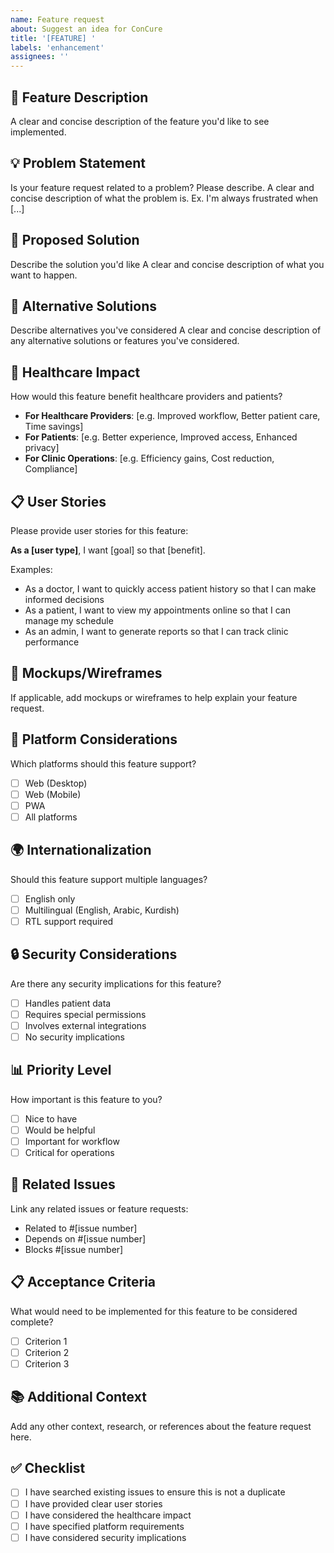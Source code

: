 ```yaml
---
name: Feature request
about: Suggest an idea for ConCure
title: '[FEATURE] '
labels: 'enhancement'
assignees: ''
---
```


## 🚀 Feature Description
A clear and concise description of the feature you'd like to see implemented.

## 💡 Problem Statement
Is your feature request related to a problem? Please describe.
A clear and concise description of what the problem is. Ex. I'm always frustrated when [...]

## 🎯 Proposed Solution
Describe the solution you'd like
A clear and concise description of what you want to happen.

## 🔄 Alternative Solutions
Describe alternatives you've considered
A clear and concise description of any alternative solutions or features you've considered.

## 🏥 Healthcare Impact
How would this feature benefit healthcare providers and patients?
- **For Healthcare Providers**: [e.g. Improved workflow, Better patient care, Time savings]
- **For Patients**: [e.g. Better experience, Improved access, Enhanced privacy]
- **For Clinic Operations**: [e.g. Efficiency gains, Cost reduction, Compliance]

## 📋 User Stories
Please provide user stories for this feature:

**As a [user type]**, I want [goal] so that [benefit].

Examples:
- As a doctor, I want to quickly access patient history so that I can make informed decisions
- As a patient, I want to view my appointments online so that I can manage my schedule
- As an admin, I want to generate reports so that I can track clinic performance

## 🎨 Mockups/Wireframes
If applicable, add mockups or wireframes to help explain your feature request.

## 📱 Platform Considerations
Which platforms should this feature support?
- [ ] Web (Desktop)
- [ ] Web (Mobile)
- [ ] PWA
- [ ] All platforms

## 🌍 Internationalization
Should this feature support multiple languages?
- [ ] English only
- [ ] Multilingual (English, Arabic, Kurdish)
- [ ] RTL support required

## 🔒 Security Considerations
Are there any security implications for this feature?
- [ ] Handles patient data
- [ ] Requires special permissions
- [ ] Involves external integrations
- [ ] No security implications

## 📊 Priority Level
How important is this feature to you?
- [ ] Nice to have
- [ ] Would be helpful
- [ ] Important for workflow
- [ ] Critical for operations

## 🔗 Related Issues
Link any related issues or feature requests:
- Related to #[issue number]
- Depends on #[issue number]
- Blocks #[issue number]

## 📋 Acceptance Criteria
What would need to be implemented for this feature to be considered complete?
- [ ] Criterion 1
- [ ] Criterion 2
- [ ] Criterion 3

## 📚 Additional Context
Add any other context, research, or references about the feature request here.

## ✅ Checklist
- [ ] I have searched existing issues to ensure this is not a duplicate
- [ ] I have provided clear user stories
- [ ] I have considered the healthcare impact
- [ ] I have specified platform requirements
- [ ] I have considered security implications
